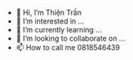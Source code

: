 - 👋 Hi, I’m Thiện Trần
- 👀 I’m interested in ...
- 🌱 I’m currently learning ...
- 💞️ I’m looking to collaborate on ...
- 📫 How to call me 0818546439

<!---
thientran1199/thientran1199 is a ✨ special ✨ repository because its `README.md` (this file) appears on your GitHub profile.
You can click the Preview link to take a look at your changes.
--->
